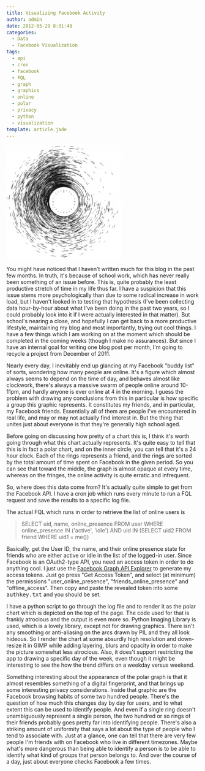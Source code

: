 ```yaml
---
title: Visualizing Facebook Activity
author: admin
date: 2012-05-29 8:31:48
categories:
  - Data
  - Facebook Visualization
tags: 
  - api
  - cron
  - facebook
  - FQL
  - graph
  - graphics
  - online
  - polar
  - privacy
  - python
  - visualization
template: article.jade
---
```


[![](392722_2010404474880_380090264_n-300x300.jpg "392722_2010404474880_380090264_n")](392722_2010404474880_380090264_n.jpg)

You might have noticed that I haven't written much for this blog in the past few months. In truth, it's because of school work, which has never really been something of an issue before. This is, quite probably the least productive stretch of time in my life thus far. I have a suspicion that this issue stems more psychologically than due to some radical increase in work load, but I haven't looked in to testing that hypothesis (I've been collecting data hour-by-hour about what I've been doing in the past two years, so I could probably look into it if I were actually interested in that matter). But school's nearing a close, and hopefully I can get back to a more productive lifestyle, maintaining my blog and most importantly, trying out cool things. I have a few things which I am working on at the moment which should be completed in the coming weeks (though I make no assurances). But since I have an internal goal for writing one blog post per month, I'm going to recycle a project from December of 2011.

Nearly every day, I inevitably end up glancing at my Facebook "buddy list" of sorts, wondering how many people are online. It's a figure which almost always seems to depend on the time of day, and behaves almost like clockwork, there's always a massive swarm of people online around 10-11pm, and hardly anyone is ever online at 4 in the morning. I guess the problem with drawing any conclusions from this in particular is how specific a group this graphic represents. It constitutes my friends, and in particular, my Facebook friends. Essentially all of them are people I've encountered in real life, and may or may not actually find interest in. But the thing that unites just about everyone is that they're generally high school aged.

Before going on discussing how pretty of a chart this is, I think it's worth going through what this chart actually represents. It's quite easy to tell that this is in fact a polar chart, and on the inner circle, you can tell that it's a 24 hour clock. Each of the rings represents a friend, and the rings are sorted by the total amount of time spent on Facebook in the given period. So you can see that toward the middle, the graph is almost opaque at every time, whereas on the fringes, the online activity is quite erratic and infrequent.

So, where does this data come from? It's actually quite simple to get from the Facebook API. I have a cron job which runs every minute to run a FQL request and save the results to a specific log file.

<script src="https://gist.github.com/2828107.js?file=download.sh"></script>

The actual FQL which runs in order to retrieve the list of online users is

> SELECT uid, name, online_presence FROM user  WHERE online_presence IN ('active', 'idle') AND uid IN (SELECT uid2 FROM friend WHERE uid1 = me())

Basically, get the User ID, the name, and their online presence state for friends who are either active or idle in the list of the logged-in user. Since Facebook is an OAuth2-type API, you need an access token in order to do anything cool. I just use the [Facebook Graph API Explorer](https://developers.facebook.com/tools/explorer/145634995501895/?method=GET&path=1686802955) to generate my access tokens. Just go press "Get Access Token", and select (at minimum) the permissions "user_online_presence", "friends_online_presence" and "offline_access". Then copy and paste the revealed token into some <tt>authkey.txt</tt> and you should be set.

I have a python script to go through the log file and to render it as the polar chart which is depicted on the top of the page. The code used for that is frankly atrocious and the output is even more so. Python Imaging Library is used, which is a lovely library, except not for drawing graphics. There isn't any smoothing or anti-aliasing on the arcs drawn by PIL and they all look hideous. So I render the chart at some absurdly high resolution and down-resize it in GIMP while adding layering, blurs and opacity in order to make the picture somewhat less atrocious. Also, it does't support restricting the app to drawing a specific day of the week, even though it might be interesting to see the how the trend differs on a weekday versus weekend.

Something interesting about the appearance of the polar graph is that it almost resembles something of a digital fingerprint, and that brings up some interesting privacy considerations. Inside that graphic are the Facebook browsing habits of some two hundred people. There's the question of how much this changes day by day for users, and to what extent this can be used to identify people. And even if a single ring doesn't unambiguously represent a single person, the two hundred or so rings of their friends probably goes pretty far into identifying people. There's also a striking amount of uniformity that says a lot about the type of people who I tend to associate with. Just at a glance, one can tell that there are very few people I'm friends with on Facebook who live in different timezones. Maybe what's more dangerous than being able to identify a person is to be able to identify what kind of groups that person belongs to. And over the course of a day, just about everyone checks Facebook a few times. 
